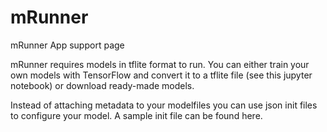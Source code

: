 # mRunner
mRunner App support page

mRunner requires models in tflite format to run. You can either train your own models with TensorFlow and convert it to a tflite file (see this jupyter notebook) or download ready-made models.

Instead of attaching metadata to your modelfiles you can use json init files to configure your model. A sample init file can be found here.
